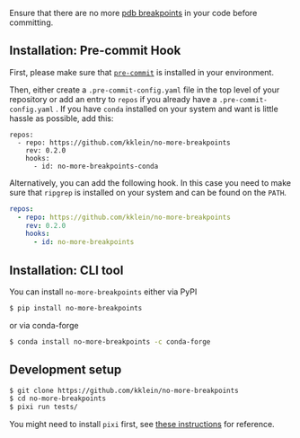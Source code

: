 Ensure  that there are no more
[pdb breakpoints](https://docs.python.org/3/library/functions.html#breakpoint)
in your code before committing.

## Installation: Pre-commit Hook

First, please make sure that
[`pre-commit`](https://github.com/pre-commit/pre-commit) is installed
in your environment.


Then, either create a `.pre-commit-config.yaml` file in the top level
of your repository or add an entry to `repos` if you already have a
`.pre-commit-config.yaml` . If you have `conda` installed on your
system and want is little hassle as possible, add this:

```
repos:
  - repo: https://github.com/kklein/no-more-breakpoints
    rev: 0.2.0
    hooks:
      - id: no-more-breakpoints-conda
```

Alternatively, you can add the following hook. In this case you need
to make sure that `ripgrep` is installed on your system and can be
found on the `PATH`.

```yml
repos:
  - repo: https://github.com/kklein/no-more-breakpoints
    rev: 0.2.0
    hooks:
      - id: no-more-breakpoints
```


## Installation: CLI tool

You can install `no-more-breakpoints` either via PyPI

```bash
$ pip install no-more-breakpoints
```

or via conda-forge

```bash
$ conda install no-more-breakpoints -c conda-forge
```

## Development setup

```bash
$ git clone https://github.com/kklein/no-more-breakpoints
$ cd no-more-breakpoints
$ pixi run tests/
```

You might need to install `pixi` first, see [these
instructions](https://github.com/prefix-dev/pixi?tab=readme-ov-file#installation)
for reference.
